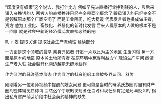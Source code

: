 “印度没有奴隶”这个说法，我打个比方
例如早先进直播行业挣到钱的人，和后来涌入来挣钱的人
两拨人的直播挣钱已经完全是两个概念了
跟风涌入的已经完全不是领域原本那个广袤空间了
而是工业隔间，吃大锅饭
代表发言者也换成做庄者，资方
他为工业化、畜牧化、养殖化的新时代发言
后来人看原本的人做的根本不是一回事
就是社会中新的经济模式发展都必然的吧

♏︎ ♇ 牧 提取关键
提取社会生产流动性 延续部分

一方面是这个领域的最早 亲身开拓者
开拓一片以此为主的地区 生活习惯
另一方面是原本的地区 原本的土地所有者
在原环境中赢得利益方♈︎
建设生产车间 邀请生产者入驻
社会越开化两边越能无缝地协作

作为当时的经济基本形态
作为当时的社会组织工具被多界认同、效仿

刚刚看另一位老师视频中提醒的妓女问题
更可能是当时的母系氏族圈对自有财产圈的整体偏见性称谓
当然这个字眼的使用者在当时和现在都肯定是充满贬义的
指出私有财产萌芽阶段中社会契约精神的缺失

